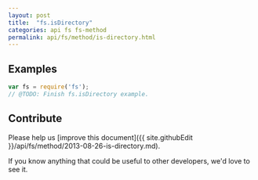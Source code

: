 ```yaml
---
layout: post
title:  "fs.isDirectory"
categories: api fs fs-method
permalink: api/fs/method/is-directory.html
---
```


## Examples

```javascript
var fs = require('fs');
// @TODO: Finish fs.isDirectory example.
```

## Contribute

Please help us [improve this document]({{ site.githubEdit }}/api/fs/method/2013-08-26-is-directory.md).

If you know anything that could be useful to other developers, we'd love to see it.


